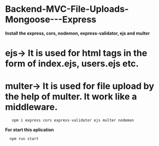 # Backend-MVC-File-Uploads-Mongoose---Express

**Install the express, cors, nodemon, express-validator, ejs and multer**

# ejs-> It is used for html tags in the form of index.ejs, users.ejs etc.

# multer-> It is used for file upload by the help of multer. It work like a middleware.

```js
   npm i express cors express-validator ejs multer nodemon
```

**For start this aplication**
```js
  npm run start
```
